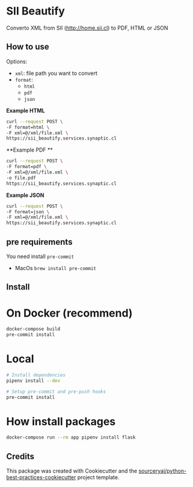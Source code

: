 # SII Beautify

Converto XML from SII (http://home.sii.cl) to PDF, HTML or JSON



## How to use

Options:

* `xml`: file path you want to convert
* `format`: 
  * `html`
  * `pdf`
  * `json`

**Example HTML**

```bash
curl --request POST \
-F format=html \
-F xml=@/xml/file.xml \
https://sii_beautify.services.synaptic.cl
```



**Example PDF **

```bash
curl --request POST \
-F format=pdf \
-F xml=@/xml/file.xml \
-o file.pdf
https://sii_beautify.services.synaptic.cl
```



**Example JSON**

```bash
curl --request POST \
-F format=json \
-F xml=@/xml/file.xml \
https://sii_beautify.services.synaptic.cl
```





## pre requirements

You need install `pre-commit`

* MacOs `brew install pre-commit`


## Install

# On Docker (recommend)
```bash
docker-compose build
pre-commit install
```

# Local

```bash
# Install dependencies
pipenv install --dev

# Setup pre-commit and pre-push hooks
pre-commit install
```

# How install packages

```bash
docker-compose run --rm app pipenv install flask
```

## Credits
This package was created with Cookiecutter and the [sourceryai/python-best-practices-cookiecutter](https://github.com/sourceryai/python-best-practices-cookiecutter) project template.
